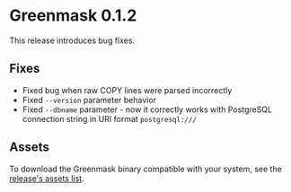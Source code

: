 # Greenmask 0.1.2

This release introduces bug fixes.

## Fixes

- Fixed bug when raw COPY lines were parsed incorrectly 
- Fixed `--version` parameter behavior
- Fixed `--dbname` parameter - now it correctly works with PostgreSQL connection string in URI format `postgresql:///`

## Assets

To download the Greenmask binary compatible with your system, see the [release's assets list](https://github.com/GreenmaskIO/greenmask/releases/tag/v0.1.2).
